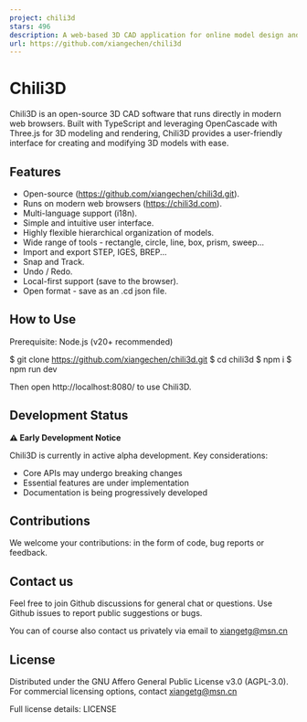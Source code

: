 ```yaml
---
project: chili3d
stars: 496
description: A web-based 3D CAD application for online model design and editing
url: https://github.com/xiangechen/chili3d
---
```


Chili3D
=======

Chili3D is an open-source 3D CAD software that runs directly in modern web browsers. Built with TypeScript and leveraging OpenCascade with Three.js for 3D modeling and rendering, Chili3D provides a user-friendly interface for creating and modifying 3D models with ease.

Features
--------

-   Open-source (https://github.com/xiangechen/chili3d.git).
-   Runs on modern web browsers (https://chili3d.com).
-   Multi-language support (i18n).
-   Simple and intuitive user interface.
-   Highly flexible hierarchical organization of models.
-   Wide range of tools - rectangle, circle, line, box, prism, sweep...
-   Import and export STEP, IGES, BREP...
-   Snap and Track.
-   Undo / Redo.
-   Local-first support (save to the browser).
-   Open format - save as an .cd json file.

How to Use
----------

Prerequisite: Node.js (v20+ recommended)

$ git clone https://github.com/xiangechen/chili3d.git
$ cd chili3d
$ npm i
$ npm run dev

Then open http://localhost:8080/ to use Chili3D.

Development Status
------------------

**⚠️ Early Development Notice**

Chili3D is currently in active alpha development. Key considerations:

-   Core APIs may undergo breaking changes
-   Essential features are under implementation
-   Documentation is being progressively developed

Contributions
-------------

We welcome your contributions: in the form of code, bug reports or feedback.

Contact us
----------

Feel free to join Github discussions for general chat or questions. Use Github issues to report public suggestions or bugs.

You can of course also contact us privately via email to xiangetg@msn.cn

License
-------

Distributed under the GNU Affero General Public License v3.0 (AGPL-3.0). For commercial licensing options, contact xiangetg@msn.cn

Full license details: LICENSE

